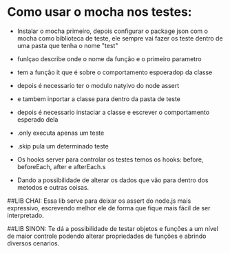 # Como usar o mocha nos testes:

* Instalar o mocha primeiro, depois configurar o package json com o mocha como biblioteca de teste, ele sempre vai fazer os teste dentro de uma pasta que tenha o nome "test"

* funlçao describe onde o nome da função e o primeiro parametro
* tem a função it que é sobre o comportamento espoeradop da classe
* depois é necessario ter o modulo natyivo do node assert
* e tambem inportar a classe para dentro da pasta de teste
* depois é necessario instaciar a classe e escrever o comportamento esperado dela
* .only executa apenas um teste
* .skip pula um determinado teste
* Os hooks server para controlar os testes temos os hooks: before, beforeEach, after e afterEach.s
* Dando a possibilidade de alterar os dados que vão para dentro dos metodos e outras coisas.

##LIB CHAI:
Essa lib serve para deixar os assert do node.js mais expressivo, escrevendo melhor ele de forma
que fique mais fácil de ser interpretado.

##LIB SINON:
Te dá a possibilidade de testar objetos e funções a um nível de maior controle
podendo alterar propriedades de funções e abrindo diversos cenarios.
